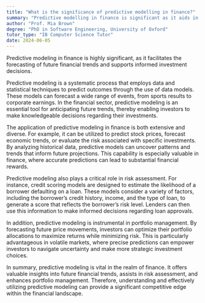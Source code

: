 ```yaml
---
title: "What is the significance of predictive modelling in finance?"
summary: "Predictive modelling in finance is significant as it aids in forecasting future financial trends and making informed investment decisions."
author: "Prof. Mia Brown"
degree: "PhD in Software Engineering, University of Oxford"
tutor_type: "IB Computer Science Tutor"
date: 2024-06-05
---
```


Predictive modeling in finance is highly significant, as it facilitates the forecasting of future financial trends and supports informed investment decisions.

Predictive modeling is a systematic process that employs data and statistical techniques to predict outcomes through the use of data models. These models can forecast a wide range of events, from sports results to corporate earnings. In the financial sector, predictive modeling is an essential tool for anticipating future trends, thereby enabling investors to make knowledgeable decisions regarding their investments.

The application of predictive modeling in finance is both extensive and diverse. For example, it can be utilized to predict stock prices, forecast economic trends, or evaluate the risk associated with specific investments. By analyzing historical data, predictive models can uncover patterns and trends that inform future projections. This capability is especially valuable in finance, where accurate predictions can lead to substantial financial rewards.

Predictive modeling also plays a critical role in risk assessment. For instance, credit scoring models are designed to estimate the likelihood of a borrower defaulting on a loan. These models consider a variety of factors, including the borrower’s credit history, income, and the type of loan, to generate a score that reflects the borrower’s risk level. Lenders can then use this information to make informed decisions regarding loan approvals.

In addition, predictive modeling is instrumental in portfolio management. By forecasting future price movements, investors can optimize their portfolio allocations to maximize returns while minimizing risk. This is particularly advantageous in volatile markets, where precise predictions can empower investors to navigate uncertainty and make more strategic investment choices.

In summary, predictive modeling is vital in the realm of finance. It offers valuable insights into future financial trends, assists in risk assessment, and enhances portfolio management. Therefore, understanding and effectively utilizing predictive modeling can provide a significant competitive edge within the financial landscape.
    